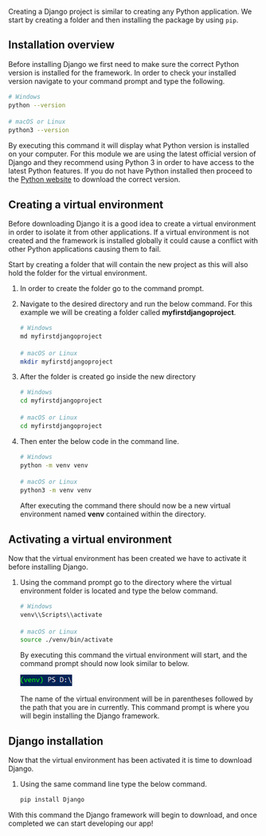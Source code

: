[1]: https://www.python.org/  "Install Python"

Creating a Django project is similar to creating any Python application. We start by creating a folder and then installing the package by using `pip`.

## Installation overview

Before installing Django we first need to make sure the correct Python version is installed for the framework. In order to check your installed version navigate to your command prompt and type the following.

```bash
# Windows
python --version 

# macOS or Linux
python3 --version 
```

By executing this command it will display what Python version is installed on your computer. For this module we are using the latest official version of Django and they recommend using Python 3 in order to have access to the latest Python features. If you do not have Python installed then proceed to the [Python website][1] to download the correct version.

## Creating a virtual environment

Before downloading Django it is a good idea to create a virtual environment in order to isolate it from other applications. If a virtual environment is not created and the framework is installed globally it could cause a conflict with other Python applications causing them to fail. 

Start by creating a folder that will contain the new project as this will also hold the folder for the virtual environment. 

1. In order to create the folder go to the command prompt.
1. Navigate to the desired directory and run the below command. For this example we will be creating a folder called **myfirstdjangoproject**. 

    ```bash
    # Windows
    md myfirstdjangoproject

    # macOS or Linux
    mkdir myfirstdjangoproject
    ```

1. After the folder is created go inside the new directory

    ```bash
    # Windows
    cd myfirstdjangoproject

    # macOS or Linux
    cd myfirstdjangoproject
    ```

1. Then enter the below code in the command line.

    ```bash
    # Windows
    python -m venv venv

    # macOS or Linux
    python3 -m venv venv
    ```

    After executing the command there should now be a new virtual environment named **venv** contained within the directory. 

## Activating a virtual environment

Now that the virtual environment has been created we have to activate it before installing Django.

1. Using the command prompt go to the directory where the virtual environment folder is located and type the below command.

    ```bash
    # Windows
    venv\\Scripts\\activate

    # macOS or Linux
    source ./venv/bin/activate
    ```

    By executing this command the virtual environment will start, and the command prompt should now look similar to below.

    ![Activated venv](../Module2/Module2_Images/venvcommandprompt.PNG)

    The name of the virtual environment will be in parentheses followed by the path that you are in currently. This command prompt is where you will begin installing the Django framework.

## Django installation

Now that the virtual environment has been activated it is time to download Django. 

1. Using the same command line type the below command.

    ```bash
    pip install Django
    ```

With this command the Django framework will begin to download, and once completed we can start developing our app!
